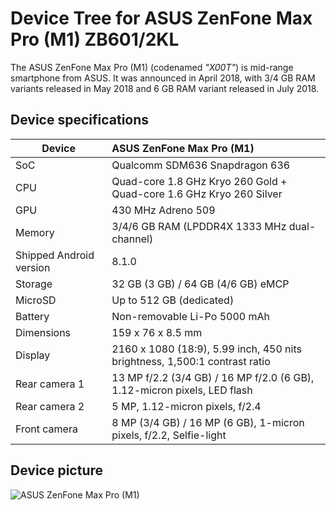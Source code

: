 # Device Tree for ASUS ZenFone Max Pro (M1) ZB601/2KL

The ASUS ZenFone Max Pro (M1) (codenamed _"X00T"_) is mid-range smartphone from ASUS. It was announced in April 2018, with 3/4 GB RAM variants released in May 2018 and 6 GB RAM variant released in July 2018.

## Device specifications

| Device                  | ASUS ZenFone Max Pro (M1)                                                  |
| ----------------------- | :------------------------------------------------------------------------- |
| SoC                     | Qualcomm SDM636 Snapdragon 636                                             |
| CPU                     | Quad-core 1.8 GHz Kryo 260 Gold + Quad-core 1.6 GHz Kryo 260 Silver        |
| GPU                     | 430 MHz Adreno 509                                                         |
| Memory                  | 3/4/6 GB RAM (LPDDR4X 1333 MHz dual-channel)                               |
| Shipped Android version | 8.1.0                                                                      |
| Storage                 | 32 GB (3 GB) / 64 GB (4/6 GB) eMCP                                         |
| MicroSD                 | Up to 512 GB (dedicated)                                                   |
| Battery                 | Non-removable Li-Po 5000 mAh                                               |
| Dimensions              | 159 x 76 x 8.5 mm                                                          |
| Display                 | 2160 x 1080 (18:9), 5.99 inch, 450 nits brightness, 1,500:1 contrast ratio |
| Rear camera 1           | 13 MP f/2.2 (3/4 GB) / 16 MP f/2.0 (6 GB), 1.12-micron pixels, LED flash   |
| Rear camera 2           | 5 MP, 1.12-micron pixels, f/2.4                                            |
| Front camera            | 8 MP (3/4 GB) / 16 MP (6 GB), 1-micron pixels, f/2.2, Selfie-light         |

## Device picture

![ASUS ZenFone Max Pro (M1)](https://i-cdn.phonearena.com/images/articles/320775-image/Asus-ZenFone-Max-Pro-M1.jpg)
